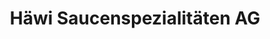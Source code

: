 ---
title: "Häwi Saucenspezialitäten AG"
url: /luzern/haewi-saucenspezialitaeten-ag/
shop: Feinkost
---
